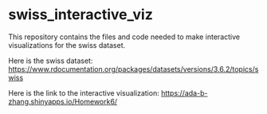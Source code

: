 # swiss_interactive_viz
This repository contains the files and code needed to make interactive visualizations for the swiss dataset.

Here is the swiss dataset: https://www.rdocumentation.org/packages/datasets/versions/3.6.2/topics/swiss

Here is the link to the interactive visualization: 
https://ada-b-zhang.shinyapps.io/Homework6/
